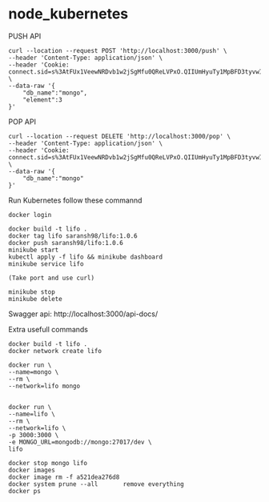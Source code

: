 # node_kubernetes

PUSH API

    curl --location --request POST 'http://localhost:3000/push' \
    --header 'Content-Type: application/json' \
    --header 'Cookie: connect.sid=s%3AtFUx1VeewNRDvb1w2jSgMfu0QReLVPxO.QIIUmHyuTy1MpBFD3tyvwIaYVOAWtPbFXTo%2BYB7ttBs' \
    --data-raw '{
        "db_name":"mongo",
        "element":3
    }'

POP API

    curl --location --request DELETE 'http://localhost:3000/pop' \
    --header 'Content-Type: application/json' \
    --header 'Cookie: connect.sid=s%3AtFUx1VeewNRDvb1w2jSgMfu0QReLVPxO.QIIUmHyuTy1MpBFD3tyvwIaYVOAWtPbFXTo%2BYB7ttBs' \
    --data-raw '{
        "db_name":"mongo"
    }'


Run Kubernetes follow these commannd

    docker login

    docker build -t lifo .
    docker tag lifo saransh98/lifo:1.0.6
    docker push saransh98/lifo:1.0.6
    minikube start
    kubectl apply -f lifo && minikube dashboard
    minikube service lifo

    (Take port and use curl)

    minikube stop
    minikube delete

Swagger api:
    http://localhost:3000/api-docs/


Extra usefull commands


    docker build -t lifo .
    docker network create lifo

    docker run \
    --name=mongo \
    --rm \
    --network=lifo mongo


    docker run \
    --name=lifo \
    --rm \
    --network=lifo \
    -p 3000:3000 \
    -e MONGO_URL=mongodb://mongo:27017/dev \
    lifo

    docker stop mongo lifo
    docker images
    docker image rm -f a521dea276d8
    docker system prune --all		remove everything
    docker ps






